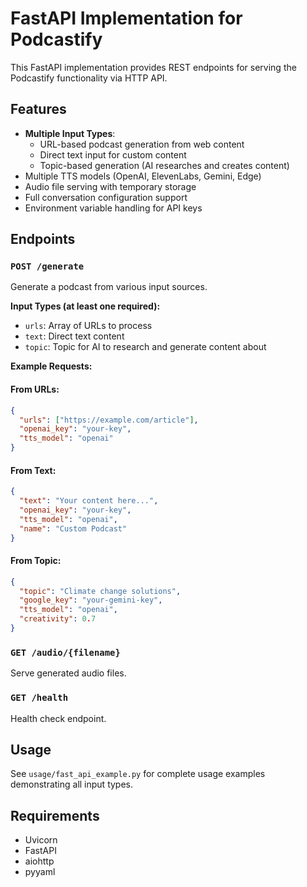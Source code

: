 # FastAPI Implementation for Podcastify

This FastAPI implementation provides REST endpoints for serving the Podcastify functionality via HTTP API.

## Features
- **Multiple Input Types**:
  - URL-based podcast generation from web content
  - Direct text input for custom content
  - Topic-based generation (AI researches and creates content)
- Multiple TTS models (OpenAI, ElevenLabs, Gemini, Edge)
- Audio file serving with temporary storage
- Full conversation configuration support
- Environment variable handling for API keys

## Endpoints

### `POST /generate`
Generate a podcast from various input sources.

**Input Types (at least one required):**
- `urls`: Array of URLs to process
- `text`: Direct text content 
- `topic`: Topic for AI to research and generate content about

**Example Requests:**

#### From URLs:
```json
{
  "urls": ["https://example.com/article"],
  "openai_key": "your-key",
  "tts_model": "openai"
}
```

#### From Text:
```json
{
  "text": "Your content here...",
  "openai_key": "your-key", 
  "tts_model": "openai",
  "name": "Custom Podcast"
}
```

#### From Topic:
```json
{
  "topic": "Climate change solutions",
  "google_key": "your-gemini-key",
  "tts_model": "openai",
  "creativity": 0.7
}
```

### `GET /audio/{filename}`
Serve generated audio files.

### `GET /health`
Health check endpoint.

## Usage
See `usage/fast_api_example.py` for complete usage examples demonstrating all input types.

## Requirements
- Uvicorn
- FastAPI
- aiohttp
- pyyaml